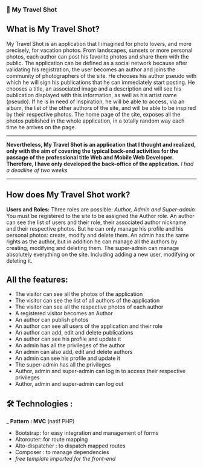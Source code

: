 ### 📸 My Travel Shot

## What is My Travel Shot?

My Travel Shot is an application that I imagined for photo lovers, and more precisely, for vacation photos. From landscapes, sunsets or more personal photos, each author can post his favorite photos and share them with the public.
The application can be defined as a social network because after validating his registration, the user becomes an author and joins the community of photographers of the site. He chooses his author pseudo with which he will sign his publications that he can immediately start posting. He chooses a title, an associated image and a description and will see his publication displayed with this information, as well as his artist name (pseudo).
If he is in need of inspiration, he will be able to access, via an album, the list of the other authors of the site, and will be able to be inspired by their respective photos.
The home page of the site, exposes all the photos published in the whole application, in a totally random way each time he arrives on the page.

*******
__Nevertheless, My Travel Shot is an application that I thought and realized, only with the aim of covering the typical back-end activities for the passage of the professional title Web and Mobile Web Developer.
Therefore, I have only developed the back-office of the application.__
_I had a deadline of two weeks_
*******

## How does My Travel Shot work?

__Users and Roles:__
Three roles are possible: _Author, Admin and Super-admin_
You must be registered to the site to be assigned the Author role. An author can see the list of users and their role, their associated author nickname and their respective photos. But he can only manage his profile and his personal photos: create, modify and delete them.
An admin has the same rights as the author, but in addition he can manage all the authors by creating, modifying and deleting them.
The super-admin can manage absolutely everything on the site. Including adding a new user, modifying or deleting it.

## All the features:
- The visitor can see all the photos of the application
- The visitor can see the list of all authors of the application
- The visitor can see all the respective photos of each author
- A registered visitor becomes an Author
- An author can publish photos
- An author can see all users of the application and their role
- An author can add, edit and delete publications
- An author can see his profile and update it
- An admin has all the privileges of the author
- An admin can also add, edit and delete authors
- An admin can see his profile and update it
- The super-admin has all the privileges
- Author, admin and super-admin can log in to access their
respective privileges
- Author, admin and super-admin can log out

## 🛠 Technologies :
_ **Pattern : MVC** (natif PHP)
- Bootstrap: for easy integration and management of forms 
- Altorouter: for route mapping
- Alto-dispatcher : to dispatch mapped routes
- Composer : to manage dependencies
- _free template imported for the front-end_
